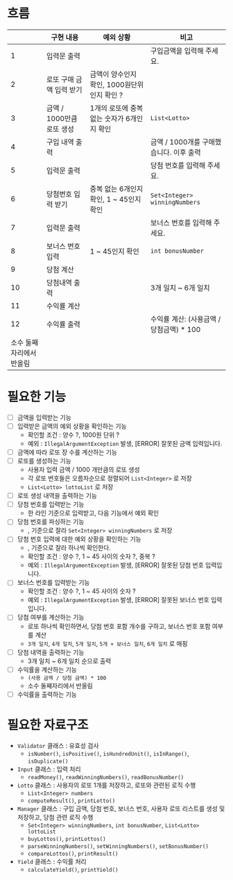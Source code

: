 # 흐름
|  | 구현 내용 | 예외 상황 | 비고                            |
| --- | --- | --- |-------------------------------|
| 1 | 입력문 출력 |  | 구입금액을 입력해 주세요.                |
| 2 | 로또 구매 금액 입력 받기 | 금액이 양수인지 확인, 1000원단위인지 확인 ? |                               |
| 3 | 금액 / 1000만큼 로또 생성 | 1개의 로또에 중복없는 숫자가 6개인지 확인 | `List<Lotto>`                 |
| 4 | 구입 내역 출력 |  | 금액 / 1000개를 구매했습니다. 이후 출력     |
| 5 | 입력문 출력 |  | 당첨 번호를 입력해 주세요.               |
| 6 | 당첨번호 입력 받기 | 중복 없는 6개인지 확인, 1 ~ 45인지 확인 | `Set<Integer> winningNumbers` |
| 7 | 입력문 출력 |  | 보너스 번호를 입력해 주세요.              |
| 8 | 보너스 번호 입력 | 1 ~ 45인지 확인 | `int bonusNumber`             |
| 9 | 당첨 계산 |  |                               |
| 10 | 당첨내역 출력 |  | 3개 일치 ~ 6개 일치                 |
| 11 | 수익률 계산 |  |                               |
| 12 | 수익률 출력 |  | 수익률 계산: (사용금액 / 당첨금액) * 100   
소수 둘째자리에서 반올림 |


# 필요한 기능
- [ ]  금액을 입력받는 기능
- [ ]  입력받은 금액의 예외 상황을 확인하는 기능
    - 확인할 조건 : 양수 ?, 1000원 단위 ?
    - 예외 : `IllegalArgumentException` 발생, [ERROR] 잘못된 금액 입력입니다.
- [ ]  금액에 따라 로또 장 수를 계산하는 기능
- [ ]  로또를 생성하는 기능
    - 사용자 입력 금액 / 1000 개만큼의 로또 생성
    - 각 로또 번호들은 오름차순으로 정렬되어 `List<Integer>` 로 저장
    - `List<Lotto> lottoList` 로 저장
- [ ]  로또 생성 내역을 출력하는 기능
- [ ]  당첨 번호를 입력받는 기능
    - 한 라인 기준으로 입력받고, 다음 기능에서 예외 확인
- [ ]  당첨 번호를 파싱하는 기능
    - , 기준으로 잘라 `Set<Integer> winningNumbers` 로 저장
- [ ]  당첨 번호 입력에 대한 예외 상황을 확인하는 기능
    - , 기준으로 잘라 하나씩 확인한다.
    - 확인할 조건 : 양수 ?, 1 ~ 45 사이의 숫자 ?, 중복 ?
    - 예외 : `IllegalArgumentException` 발생, [ERROR] 잘못된 당첨 번호 입력입니다.
- [ ]  보너스 번호를 입력받는 기능
    - 확인할 조건 : 양수 ?, 1 ~ 45 사이의 숫자 ?
    - 예외 : `IllegalArgumentException` 발생, [ERROR] 잘못된 보너스 번호 입력입니다.
- [ ]  당첨 여부를 계산하는 기능
    - 로또 하나씩 확인하면서, 당첨 번호 포함 개수를 구하고, 보너스 번호 포함 여부를 계산
    - `3개 일치`, `4개 일치`, `5개 일치`, `5개 + 보너스 일치`, `6개 일치` 로 매핑
- [ ]  당첨 내역을 출력하는 기능
    - 3개 일치 ~ 6개 일치 순으로 출력
- [ ]  수익률을 계산하는 기능
    - `(사용 금액 / 당첨 금액) * 100`
    - 소수 둘째자리에서 반올림
- [ ]  수익률을 출력하는 기능

# 필요한 자료구조

- `Validator` 클래스 : 유효성 검사
    - `isNumber()`, `isPositive()`, `isHundredUnit()`, `isInRange()`, `isDuplicate()`
- `Input` 클래스 : 입력 처리
    - `readMoney()`, `readWinningNumbers()`, `readBonusNumber()`
- `Lotto` 클래스 : 사용자의 로또 1개를 저장하고, 로또와 관련된 로직 수행
    - `List<Integer> numbers`
    - `computeResult()`, `printLotto()`
- `Manager` 클래스 : 구입 금액, 당첨 번호, 보너스 번호, 사용자 로또 리스트를 생성 및 저장하고, 당첨 관련 로직 수행
    - `Set<Integer> winningNumbers`, `int bonusNumber`, `List<Lotto> lottoList`
    - `buyLottos()`, `printLottos()`
    - `parseWinningNumbers()`, `setWinningNumbers()`, `setBonusNumber()`
    - `compareLottos()`, `printResult()`
- `Yield` 클래스 : 수익률 처리
    - `calculateYield()`, `printYield()`